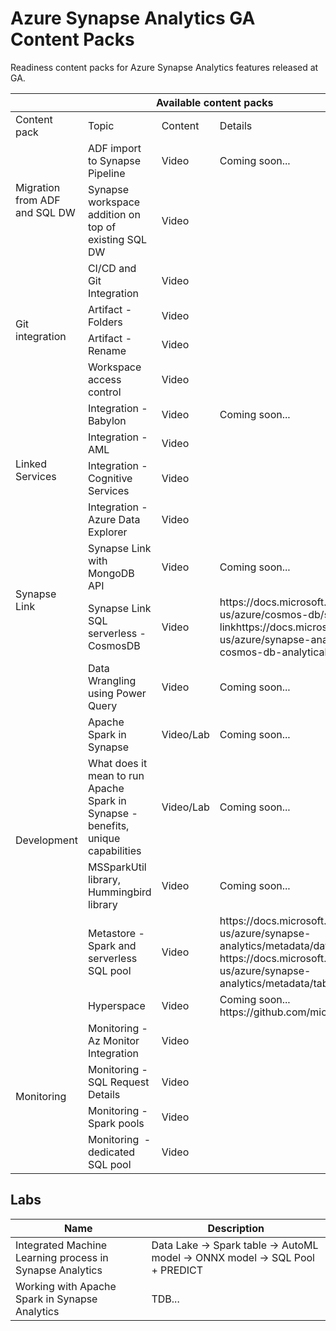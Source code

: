 # Azure Synapse Analytics GA Content Packs

Readiness content packs for Azure Synapse Analytics features released at GA.

<table>
    <thead><tr>
        <th colspan=4>Available content packs</th>
    </tr></thead>
    <tbody>
        <tr>
            <td>Content pack</td>
            <td>Topic</td>
            <td>Content</td>
            <td>Details</td>
        </tr>
        <tr>
            <td rowspan="2">Migration from ADF and SQL DW</td>
            <td>ADF import to Synapse Pipeline</td>
            <td>Video</td>
            <td>Coming soon...</td>
        </tr>
        <tr>
            <td>Synapse workspace addition on top of existing SQL DW</td>
            <td>Video</td>
            <td></td>
        </tr>
        <tr>
            <td rowspan="4">Git integration</td>
            <td>CI/CD and Git Integration</td>
            <td>Video</td>
            <td></td>
        </tr>
        <tr>
            <td>Artifact - Folders</td>
            <td>Video</td>
            <td></td>
        </tr>
        <tr>
            <td>Artifact - Rename</td>
            <td>Video</td>
            <td></td>
        </tr>
        <tr>
            <td>Workspace access control</td>
            <td>Video</td>
            <td></td>
        </tr>
        <tr>
            <td rowspan="4">Linked Services</td>
            <td>Integration - Babylon</td>
            <td>Video</td>
            <td>Coming soon...</td>
        </tr>
        <tr>
            <td>Integration - AML</td>
            <td>Video</td>
            <td></td>
        </tr>
        <tr>
            <td>Integration - Cognitive Services</td>
            <td>Video</td>
            <td></td>
        </tr>
        <tr>
            <td>Integration - Azure Data Explorer</td>
            <td>Video</td>
            <td></td>
        </tr>
        <tr>
            <td rowspan="2">Synapse Link</td>
            <td>Synapse Link with MongoDB API</td>
            <td>Video</td>
            <td>Coming soon...</td>
        </tr>
        <tr>
            <td>Synapse Link SQL serverless - CosmosDB</td>
            <td>Video</td>
            <td>https://docs.microsoft.com/en-us/azure/cosmos-db/synapse-link<be/>https://docs.microsoft.com/en-us/azure/synapse-analytics/sql/query-cosmos-db-analytical-store</td>
        </tr>
        <tr>
            <td rowspan="6">Development</td>
            <td>Data Wrangling using Power Query</td>
            <td>Video</td>
            <td>Coming soon...</td>
        </tr>
        <tr>
            <td>Apache Spark in Synapse</td>
            <td>Video/Lab</td>
            <td>Coming soon...</td>
        </tr>
        <tr>
            <td>What does it mean to run Apache Spark in Synapse - benefits, unique capabilities</td>
            <td>Video/Lab</td>
            <td>Coming soon...</td>
        </tr>
        <tr>
            <td>MSSparkUtil library, Hummingbird library</td>
            <td>Video</td>
            <td>Coming soon...</td>
        </tr>
        <tr>
            <td>Metastore - Spark and serverless SQL pool</td>
            <td>Video</td>
            <td>https://docs.microsoft.com/en-us/azure/synapse-analytics/metadata/database <br/>
            https://docs.microsoft.com/en-us/azure/synapse-analytics/metadata/table</td>
        </tr>
        <tr>
            <td>Hyperspace</td>
            <td>Video</td>
            <td>Coming soon...<br/>https://github.com/microsoft/hyperspace</td>
        </tr>
        <tr>
            <td rowspan="4">Monitoring</td>
            <td>Monitoring - Az Monitor Integration</td>
            <td>Video</td>
            <td></td>
        </tr>
        <tr>
            <td>Monitoring - SQL Request Details</td>
            <td>Video</td>
            <td></td>
        </tr>
        <tr>
            <td>Monitoring - Spark pools</td>
            <td>Video</td>
            <td></td>
        </tr>
        <tr>
            <td>Monitoring  - dedicated SQL pool</td>
            <td>Video</td>
            <td></td>
        </tr>
    </tbody>
</table>


## Labs

Name | Description
---|---
Integrated Machine Learning process in Synapse Analytics | Data Lake -> Spark table -> AutoML model -> ONNX model -> SQL Pool + PREDICT
Working with Apache Spark in Synapse Analytics | TDB...

